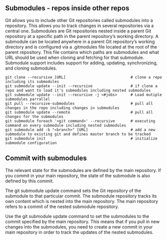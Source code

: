 ## Submodules - repos inside other repos ## 
Git allows you to include other Git repositories called submodules into a repository. This allows you to track changes in several repositories via a central one. Submodules are Git repositories nested inside a parent Git repository at a specific path in the parent repository’s working directory. A submodule can be located anywhere in a parent Git repository’s working directory and is configured via a .gitmodules file located at the root of the parent repository. This file contains which paths are submodules and what URL should be used when cloning and fetching for that submodule. Submodule support includes support for adding, updating, synchronizing, and cloning submodules.

```
git clone --recursive [URL]                             # clone a repo including its submodules
git submodule update --init --recursive                 # if clone a repo and want to load it's submodules including nested submodules
git submodule update --init --recursive -j <#jobs>      # Load mutiple submodules parrallel
git pull --recursive-submodules                         # pull all changes in the repo including changes in submodules
git submodule update --remote                           # pull all changes for the submodules
git submodule foreach '<git command>' --recursive       # executing command on every submodule including nested submodules
git submodule add -b "<branch>" [URL]                   # add a new submodule to existing git and defines master branch to be tracked
git submodule init                                      # initialize submodule configuration 

```

## Commit with submodules ## 
The relevant state for the submodules are defined by the main repository. If you commit in your main repository, the state of the submodule is also defined by this commit.

The git submodule update command sets the Git repository of the submodule to that particular commit. The submodule repository tracks its own content which is nested into the main repository. The main repository refers to a commit of the nested submodule repository.

Use the git submodule update command to set the submodules to the commit specified by the main repository. This means that if you pull in new changes into the submodules, you need to create a new commit in your main repository in order to track the updates of the nested submodules.
